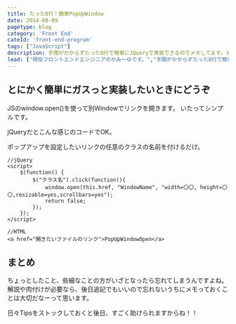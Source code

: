 ```yaml
---
title: たった8行！簡単PopUpWindow
date: 2014-08-09
pagetype: blog
category: 'Front End'
cateId: 'front-end-program'
tags: ["JavaScript"]
description: 手間がかからずたった8行で簡単にJQueryで実装できるのでメモしてます。そのかわり、素っ気ないしまったくオシャレじゃないです。ご了承ください。
lead: ["現役フロントエンドエンジニアのかみーゆです。","手間がかからずたった8行で簡単にJQueryで実装できるのでメモしてます。そのかわり、素っ気ないしまったくオシャレじゃないです。ご了承ください。"]
---
```

## とにかく簡単にガスっと実装したいときにどうぞ

JSのwindow.open()を使って別Windowでリンクを開きます。
いたってシンプルです。

jQueryだとこんな感じのコードでOK。

ポップアップを設定したいリンクの任意のクラスの名前を付けるだけ。

```
//jQuery
<script>
    $(function() {
        $("クラス名").click(function(){
            window.open(this.href, "WindowName", "width=〇〇, height=〇〇,resizable=yes,scrollbars=yes");
            return false;
        });
    });
</script>

//HTML
<a href="開きたいファイルのリンク">PopUpWindowOpen</a>
```

## まとめ
ちょっとしたこと、些細なことの方がいざとなったら忘れてしまうんですよね。
解説や肉付けが必要なら、後日追記でもいいので忘れないうちにメモっておくことは大切だなーって思います。

日々Tipsをストックしておくと後日、すごく助けられますからね！！
